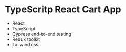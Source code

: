 # TypeScritp React Cart App

- React
- TypeScript
- Cypress end-to-end testing
- Redux toolkit
- Tailwind css

